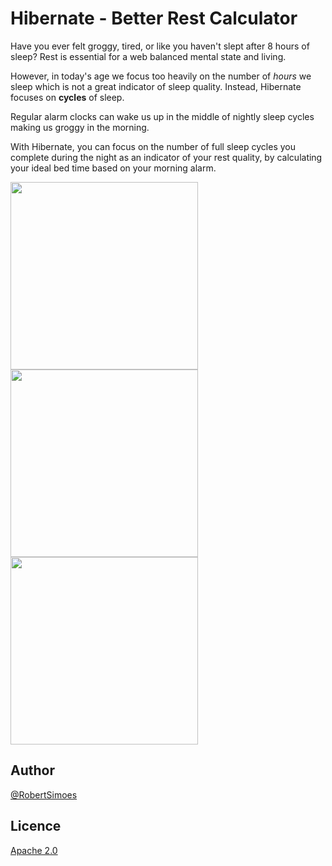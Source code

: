# Hibernate - Better Rest Calculator

Have you ever felt groggy, tired, or like you haven't slept after 8 hours of sleep? Rest is essential for a web balanced mental state and living.

However, in today's age we focus too heavily on the number of *hours* we sleep which is not a great indicator of sleep quality. Instead, Hibernate focuses on **cycles** of sleep.

Regular alarm clocks can wake us up in the middle of nightly sleep cycles making us groggy in the morning.

With Hibernate, you can focus on the number of full sleep cycles you complete during the night as an indicator of your rest quality, by calculating your ideal bed time based on your morning alarm.

<div>
<img src="https://raw.githubusercontent.com/robertsimoes/AndroidExamples/master/Hibernate/images/hibernate1.jpg" height="300px" />
<img src="https://raw.githubusercontent.com/robertsimoes/AndroidExamples/master/Hibernate/images/hibernate2.jpg" height="300px" />
<img src="https://raw.githubusercontent.com/robertsimoes/AndroidExamples/master/Hibernate/images/hibernate3.jpg" height="300px" />
</div>

## Author

[@RobertSimoes](www.robertsimoes.com)

## Licence

[Apache 2.0](https://www.apache.org/licenses/LICENSE-2.0)
